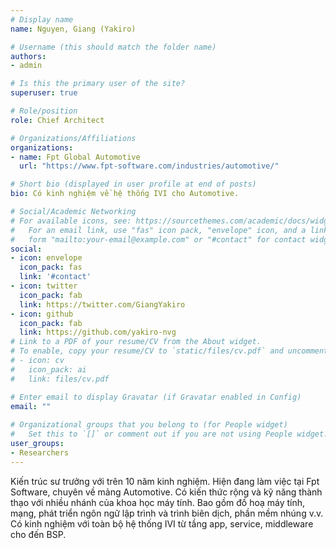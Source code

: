 ```yaml
---
# Display name
name: Nguyen, Giang (Yakiro)

# Username (this should match the folder name)
authors:
- admin

# Is this the primary user of the site?
superuser: true

# Role/position
role: Chief Architect

# Organizations/Affiliations
organizations:
- name: Fpt Global Automotive
  url: "https://www.fpt-software.com/industries/automotive/"

# Short bio (displayed in user profile at end of posts)
bio: Có kinh nghiệm về hệ thống IVI cho Automotive.

# Social/Academic Networking
# For available icons, see: https://sourcethemes.com/academic/docs/widgets/#icons
#   For an email link, use "fas" icon pack, "envelope" icon, and a link in the
#   form "mailto:your-email@example.com" or "#contact" for contact widget.
social:
- icon: envelope
  icon_pack: fas
  link: '#contact'
- icon: twitter
  icon_pack: fab
  link: https://twitter.com/GiangYakiro
- icon: github
  icon_pack: fab
  link: https://github.com/yakiro-nvg
# Link to a PDF of your resume/CV from the About widget.
# To enable, copy your resume/CV to `static/files/cv.pdf` and uncomment the lines below.  
# - icon: cv
#   icon_pack: ai
#   link: files/cv.pdf

# Enter email to display Gravatar (if Gravatar enabled in Config)
email: ""
  
# Organizational groups that you belong to (for People widget)
#   Set this to `[]` or comment out if you are not using People widget.  
user_groups:
- Researchers
---
```


Kiến trúc sư trưởng với trên 10 năm kinh nghiệm. Hiện đang làm việc tại Fpt Software, chuyên về mảng Automotive. Có kiến thức rộng và kỹ năng thành thạo với nhiều nhánh của khoa học máy tính. Bao gồm đồ hoạ máy tính, mạng, phát triển ngôn ngữ lập trình và trình biên dịch, phần mềm nhúng v.v. Có kinh nghiệm với toàn bộ hệ thống IVI từ tầng app, service, middleware cho đến BSP.